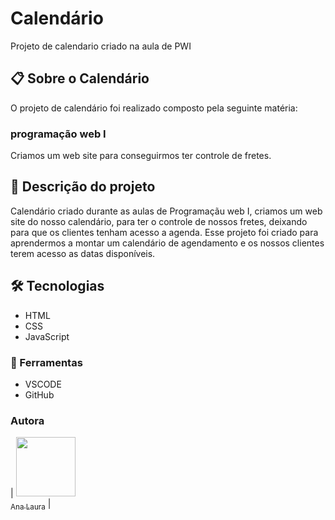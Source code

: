 # Calendário
Projeto de calendario criado na aula de PWI  
## 📋 Sobre o Calendário
O projeto de calendário foi realizado composto pela seguinte matéria:
### programação web I
Criamos um web site para conseguirmos ter controle de fretes.
## 📄 Descrição do projeto
Calendário criado durante as aulas de Programaçãu web I, criamos um web site do nosso calendário, para ter 
o controle de nossos fretes, deixando para que os clientes tenham acesso a agenda. Esse projeto foi criado para aprendermos a montar um calendário de agendamento e os nossos clientes terem acesso as datas disponíveis.
## 🛠️ Tecnologias  
* HTML
* CSS
* JavaScript
### 🔧 Ferramentas
* VSCODE
* GitHub

### Autora
| [<img loading="lazy" src="https://user-images.githubusercontent.com/140809968/272249265-389c8791-1744-4a19-a9a0-fde05e6dd499.jpg" width=95><br><sub>Ana Laura</sub>](https://github.com/anacenali) |  

 